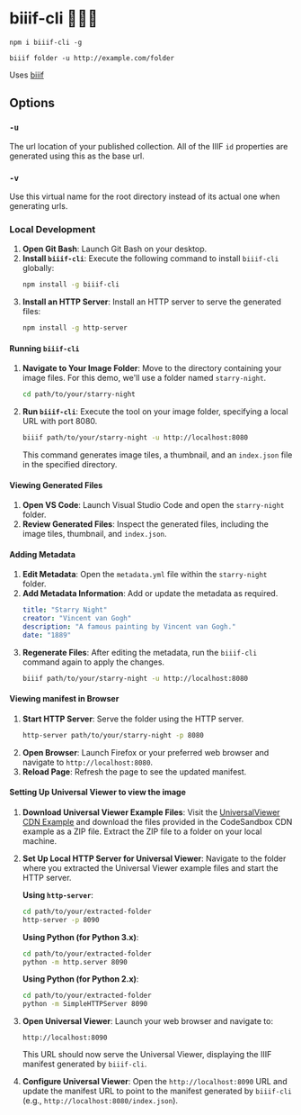 # biiif-cli 👷✨📃

```
npm i biiif-cli -g
```

```
biiif folder -u http://example.com/folder
```

Uses [biiif](https://github.com/edsilv/biiif)

## Options

### `-u`

The url location of your published collection. All of the IIIF `id` properties are generated using this as the base url.

<!--
### `-g`

Generate thumbnails for images.
-->

### `-v`

Use this virtual name for the root directory instead of its actual one when generating urls.
<!--
### `-s`

Scaffolds the following files (if they don't already exist):
- `.gitignore` - ignores the `node_modules` folder
- `.nojekyll` - disables jekyll to allow folder names starting with an underscore to be served on github pages
- `netlify.toml` - adds an `Access-Control-Allow-Origin: *` header for netlify.com
- `index.html` - includes a file explorer to navigate and share the contents of your IIIF collection
- `README.md` - includes a link to index.html

It also creates the folder specified in the `folder` argument. 
-->

### Local Development

1. **Open Git Bash**: Launch Git Bash on your desktop.
2. **Install `biiif-cli`**: Execute the following command to install `biiif-cli` globally:
   ```bash
   npm install -g biiif-cli
   ```
3. **Install an HTTP Server**: Install an HTTP server to serve the generated files:
   ```bash
   npm install -g http-server
   ```

#### Running `biiif-cli`

1. **Navigate to Your Image Folder**: Move to the directory containing your image files. For this demo, we'll use a folder named `starry-night`.
   ```bash
   cd path/to/your/starry-night
   ```
2. **Run `biiif-cli`**: Execute the tool on your image folder, specifying a local URL with port 8080.
   ```bash
   biiif path/to/your/starry-night -u http://localhost:8080
   ```
   This command generates image tiles, a thumbnail, and an `index.json` file in the specified directory.

#### Viewing Generated Files

1. **Open VS Code**: Launch Visual Studio Code and open the `starry-night` folder.
2. **Review Generated Files**: Inspect the generated files, including the image tiles, thumbnail, and `index.json`.

#### Adding Metadata

1. **Edit Metadata**: Open the `metadata.yml` file within the `starry-night` folder.
2. **Add Metadata Information**: Add or update the metadata as required.
   ```yaml
   title: "Starry Night"
   creator: "Vincent van Gogh"
   description: "A famous painting by Vincent van Gogh."
   date: "1889"
   ```
3. **Regenerate Files**: After editing the metadata, run the `biiif-cli` command again to apply the changes.
   ```bash
   biiif path/to/your/starry-night -u http://localhost:8080
   ```

#### Viewing manifest in Browser

1. **Start HTTP Server**: Serve the folder using the HTTP server.
   ```bash
   http-server path/to/your/starry-night -p 8080
   ```
2. **Open Browser**: Launch Firefox or your preferred web browser and navigate to `http://localhost:8080`.
3. **Reload Page**: Refresh the page to see the updated manifest.



#### Setting Up Universal Viewer to view the image

1. **Download Universal Viewer Example Files**: Visit the [UniversalViewer CDN Example](https://github.com/UniversalViewer/universalviewer/wiki/UV-Examples) and download the files provided in the CodeSandbox CDN example as a ZIP file. Extract the ZIP file to a folder on your local machine.

2. **Set Up Local HTTP Server for Universal Viewer**: Navigate to the folder where you extracted the Universal Viewer example files and start the HTTP server.

   **Using `http-server`**:
   ```bash
   cd path/to/your/extracted-folder
   http-server -p 8090
   ```

   **Using Python (for Python 3.x)**:
   ```bash
   cd path/to/your/extracted-folder
   python -m http.server 8090
   ```

   **Using Python (for Python 2.x)**:
   ```bash
   cd path/to/your/extracted-folder
   python -m SimpleHTTPServer 8090
   ```

   
3. **Open Universal Viewer**: Launch your web browser and navigate to:
   ```
   http://localhost:8090
   ```
   This URL should now serve the Universal Viewer, displaying the IIIF manifest generated by `biiif-cli`.
   
4. **Configure Universal Viewer**: Open the `http://localhost:8090` URL and update the manifest URL to point to the manifest generated by `biiif-cli` (e.g., `http://localhost:8080/index.json`).

